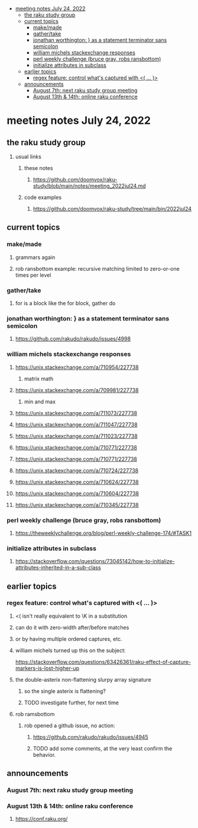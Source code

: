 - [meeting notes July 24, 2022](#org3807f03)
  - [the raku study group](#org7f07dbb)
  - [current topics](#org3900171)
    - [make/made](#org8438e9c)
    - [gather/take](#org367ae77)
    - [jonathan worthington: } as a statement terminator sans semicolon](#org4ef381f)
    - [william michels stackexchange responses](#org535dfde)
    - [perl weekly challenge (bruce gray, robs ransbottom)](#orgc11ce3d)
    - [initialize attributes in subclass](#orgb1448af)
  - [earlier topics](#orgbd1ad6a)
    - [regex feature: control what's captured with <( &#x2026; )>](#org1ce2e3d)
  - [announcements](#org142ed06)
    - [August 7th: next raku study group meeting](#org3d87538)
    - [August 13th & 14th: online raku conference](#org37143a1)


<a id="org3807f03"></a>

# meeting notes July 24, 2022


<a id="org7f07dbb"></a>

## the raku study group

1.  usual links

    1.  these notes
    
        1.  <https://github.com/doomvox/raku-study/blob/main/notes/meeting_2022jul24.md>
    
    2.  code examples
    
        1.  <https://github.com/doomvox/raku-study/tree/main/bin/2022jul24>


<a id="org3900171"></a>

## current topics


<a id="org8438e9c"></a>

### make/made

1.  grammars again

2.  rob ransbottom example: recursive matching limited to zero-or-one times per level


<a id="org367ae77"></a>

### gather/take

1.  for is a block like the for block, gather do


<a id="org4ef381f"></a>

### jonathan worthington: } as a statement terminator sans semicolon

1.  <https://github.com/rakudo/rakudo/issues/4998>


<a id="org535dfde"></a>

### william michels stackexchange responses

1.  <https://unix.stackexchange.com/a/710954/227738>

    1.  matrix math

2.  <https://unix.stackexchange.com/a/709981/227738>

    1.  min and max

3.  <https://unix.stackexchange.com/a/711073/227738>

4.  <https://unix.stackexchange.com/a/711047/227738>

5.  <https://unix.stackexchange.com/a/711023/227738>

6.  <https://unix.stackexchange.com/a/710771/227738>

7.  <https://unix.stackexchange.com/a/710771/227738>

8.  <https://unix.stackexchange.com/a/710724/227738>

9.  <https://unix.stackexchange.com/a/710624/227738>

10. <https://unix.stackexchange.com/a/710604/227738>

11. <https://unix.stackexchange.com/a/710345/227738>


<a id="orgc11ce3d"></a>

### perl weekly challenge (bruce gray, robs ransbottom)

1.  <https://theweeklychallenge.org/blog/perl-weekly-challenge-174/#TASK1>


<a id="orgb1448af"></a>

### initialize attributes in subclass

1.  <https://stackoverflow.com/questions/73045142/how-to-initialize-attributes-inherited-in-a-sub-class>


<a id="orgbd1ad6a"></a>

## earlier topics


<a id="org1ce2e3d"></a>

### regex feature: control what's captured with <( &#x2026; )>

1.  <( isn't really equivalent to \K in a substitution

2.  can do it with zero-width after/before matches

3.  or by having multiple ordered captures, etc.

4.  william michels turned up this on the subject:

    <https://stackoverflow.com/questions/63426361/raku-effect-of-capture-markers-is-lost-higher-up>

1.  the double-asterix non-flattening slurpy array signature

    1.  so the single asterix is flattening?
    
    2.  TODO investigate further, for next time

2.  rob ramsbottom

    1.  rob opened a github issue, no action:
    
        1.  <https://github.com/rakudo/rakudo/issues/4945>
        
        2.  TODO add some comments, at the very least confirm the behavior.


<a id="org142ed06"></a>

## announcements


<a id="org3d87538"></a>

### August 7th: next raku study group meeting


<a id="org37143a1"></a>

### August 13th & 14th: online raku conference

1.  <https://conf.raku.org/>
